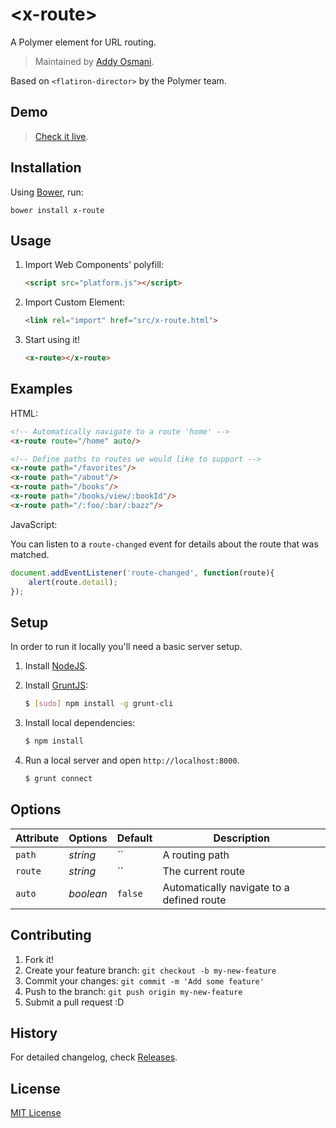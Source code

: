 # &lt;x-route&gt;

A Polymer element for URL routing.

> Maintained by [Addy Osmani](https://github.com/addyosmani).

Based on `<flatiron-director>` by the Polymer team. 

## Demo

> [Check it live](http://addyosmani.github.io/x-route).

## Installation

Using [Bower](http://bower.io), run:

```shell
bower install x-route
```

## Usage

1. Import Web Components' polyfill:

    ```html
    <script src="platform.js"></script>
    ```

2. Import Custom Element:

    ```html
    <link rel="import" href="src/x-route.html">
    ```

3. Start using it!

    ```html
    <x-route></x-route>
    ```

## Examples

HTML:

```html
<!-- Automatically navigate to a route 'home' -->
<x-route route="/home" auto/>

<!-- Define paths to routes we would like to support -->
<x-route path="/favorites"/>
<x-route path="/about"/>
<x-route path="/books"/>
<x-route path="/books/view/:bookId"/>
<x-route path="/:foo/:bar/:bazz"/> 
```
JavaScript:

You can listen to a `route-changed` event for details about the route that was matched.

```javascript
document.addEventListener('route-changed', function(route){
    alert(route.detail);
});
```

## Setup

In order to run it locally you'll need a basic server setup.

1. Install [NodeJS](http://nodejs.org/download/).
2. Install [GruntJS](http://gruntjs.com/):

    ```sh
    $ [sudo] npm install -g grunt-cli
    ```

3. Install local dependencies:

    ```sh
    $ npm install
    ```

4. Run a local server and open `http://localhost:8000`.

    ```sh
    $ grunt connect
    ```

## Options

Attribute  | Options                   | Default             | Description
---        | ---                       | ---                 | ---
`path`      | *string*                  | ``               | A routing path
`route`      | *string*                  | ``               | The current route
`auto`      | *boolean*                  | `false`               | Automatically navigate to a defined route

## Contributing

1. Fork it!
2. Create your feature branch: `git checkout -b my-new-feature`
3. Commit your changes: `git commit -m 'Add some feature'`
4. Push to the branch: `git push origin my-new-feature`
5. Submit a pull request :D

## History

For detailed changelog, check [Releases](https://github.com/webcomponents/element-boilerplate/releases).

## License

[MIT License](http://opensource.org/licenses/MIT)
